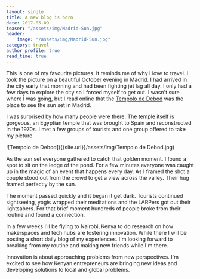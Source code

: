 ```yaml
---
layout: single
title: A new blog is born
date: 2017-05-09
teaser: "/assets/img/Madrid-Sun.jpg"
header: 
    image: "/assets/img/Madrid-Sun.jpg"
category: travel
author_profile: true
read_time: true
---
```


This is one of my favourite pictures. It reminds me of why I love to travel. I took the picture on a beautiful October evening in Madrid. I had arrived in the city early that morning and had been fighting jet lag all day. I only had a few days to explore the city so I forced myself to get out. I wasn't sure where I was going, but I read online that the [Tempolo de Debod](https://en.wikipedia.org/wiki/Temple_of_Debod) was the place to see the sun set in Madrid. 

I was surprised by how many people were there. The temple itself is gorgeous, an Egyptian temple that was brought to Spain and reconstructed in the 1970s. I met a few groups of tourists and one group offered to take my picture. 

![Tempolo de Debod]({{site.url}}/assets/img/Tempolo de Debod.jpg)

As the sun set everyone gathered to catch that golden moment. I found a spot to sit on the ledge of the pond. For a few minutes everyone was caught up in the magic of an event that happens every day. As I framed the shot a couple stood out from the crowd to get a view across the valley. Their hug framed perfectly by the sun. 

The moment passed quickly and it began it get dark. Tourists continued sightseeing, yogis wrapped their meditations and the LARPers got out their lightsabers. For that brief moment hundreds of people broke from their routine and found a connection. 

In a few weeks I'll be flying to Nairobi, Kenya to do research on how makerspaces and tech hubs are fostering innovation. While there I will be posting a short daily blog of my experiences. I'm looking forward to breaking from my routine and making new friends while I'm there. 

Innovation is about approaching problems from new perspectives. I'm excited to see how Kenyan entrepreneurs are bringing new ideas and developing solutions to local and global problems. 